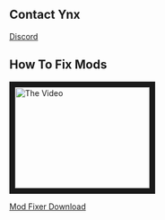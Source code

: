 **Contact Ynx**
---------------
[Discord](https://discord.gg/2UUYmNFwgb "Discord")

**How To Fix Mods**
  ---------------
<a href="http://www.youtube.com/watch?feature=player_embedded&v=zhuyOIfqXsE&ab
" target="_blank"><img src="http://img.youtube.com/vi/zhuyOIfqXsE&ab/0.jpg" 
alt="The Video" width="240" height="180" border="10" /></a>

[Mod Fixer Download](https://cdn.discordapp.com/attachments/1054455393130139790/1054455538081071214/Managed.rar "Fix Mods")
